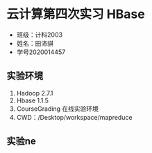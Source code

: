 # 云计算第四次实习 HBase
* 班级：计科2003
* 姓名：田沛骐
* 学号2020014457
##  实验环境
1. Hadoop 2.7.1
2. Hbase 1.1.5
3. CourseGrading 在线实验环境
4. CWD：/Desktop/workspace/mapreduce
## 实验ne